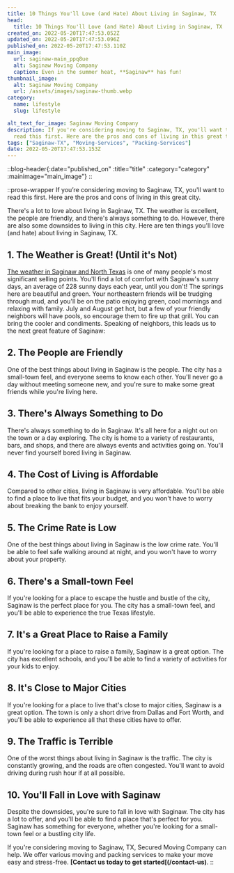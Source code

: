 ```yaml
---
title: 10 Things You'll Love (and Hate) About Living in Saginaw, TX
head:
  title: 10 Things You'll Love (and Hate) About Living in Saginaw, TX | Secured Moving Company
created_on: 2022-05-20T17:47:53.052Z
updated_on: 2022-05-20T17:47:53.096Z
published_on: 2022-05-20T17:47:53.110Z
main_image:
  url: saginaw-main_ppq8ue
  alt: Saginaw Moving Company
  caption: Even in the summer heat, **Saginaw** has fun!
thumbnail_image:
  alt: Saginaw Moving Company
  url: /assets/images/saginaw-thumb.webp
category:
  name: lifestyle
  slug: lifestyle

alt_text_for_image: Saginaw Moving Company
description: If you're considering moving to Saginaw, TX, you'll want to
  read this first. Here are the pros and cons of living in this great town.
tags: ["Saginaw-TX", "Moving-Services", "Packing-Services"]
date: 2022-05-20T17:47:53.153Z
---
```

::blog-header{:date="published_on" :title="title" :category="category" :mainimage="main_image"}
::

::prose-wrapper
If you’re considering moving to Saginaw, TX, you'll want to read this first. Here are the pros and cons of living in this great city.

There's a lot to love about living in Saginaw, TX. The weather is excellent, the people are friendly, and there's always something to do. However, there are also some downsides to living in this city. Here are ten things you'll love (and hate) about living in Saginaw, TX.

## 1. The Weather is Great! (Until it's Not)

[The weather in Saginaw and North Texas](https://www.bestplaces.net/climate/city/texas/saginaw) is one of many people's most significant selling points. You'll find a lot of comfort with Saginaw's sunny days, an average of 228 sunny days each year, until you don't! The springs here are beautiful and green. Your northeastern friends will be trudging through mud, and you'll be on the patio enjoying green, cool mornings and relaxing with family. July and August get hot, but a few of your friendly neighbors will have pools, so encourage them to fire up that grill. You can bring the cooler and condiments. Speaking of neighbors, this leads us to the next great feature of Saginaw:

## 2. The People are Friendly

One of the best things about living in Saginaw is the people. The city has a small-town feel, and everyone seems to know each other. You'll never go a day without meeting someone new, and you're sure to make some great friends while you're living here.

## 3. There's Always Something to Do

There's always something to do in Saginaw. It's all here for a night out on the town or a day exploring. The city is home to a variety of restaurants, bars, and shops, and there are always events and activities going on. You'll never find yourself bored living in Saginaw.

## 4. The Cost of Living is Affordable

Compared to other cities, living in Saginaw is very affordable. You'll be able to find a place to live that fits your budget, and you won't have to worry about breaking the bank to enjoy yourself.

## 5. The Crime Rate is Low

One of the best things about living in Saginaw is the low crime rate. You'll be able to feel safe walking around at night, and you won't have to worry about your property.

## 6. There's a Small-town Feel

If you're looking for a place to escape the hustle and bustle of the city, Saginaw is the perfect place for you. The city has a small-town feel, and you'll be able to experience the true Texas lifestyle.

## 7. It's a Great Place to Raise a Family

If you're looking for a place to raise a family, Saginaw is a great option. The city has excellent schools, and you'll be able to find a variety of activities for your kids to enjoy.

## 8. It's Close to Major Cities

If you're looking for a place to live that's close to major cities, Saginaw is a great option. The town is only a short drive from Dallas and Fort Worth, and you'll be able to experience all that these cities have to offer.

## 9. The Traffic is Terrible

One of the worst things about living in Saginaw is the traffic. The city is constantly growing, and the roads are often congested. You'll want to avoid driving during rush hour if at all possible.

## 10. You'll Fall in Love with Saginaw

Despite the downsides, you're sure to fall in love with Saginaw. The city has a lot to offer, and you'll be able to find a place that's perfect for you. Saginaw has something for everyone, whether you're looking for a small-town feel or a bustling city life.

If you're considering moving to Saginaw, TX, Secured Moving Company can help. We offer various moving and packing services to make your move easy and stress-free. **[Contact us today to get started[(/contact-us)**.
::